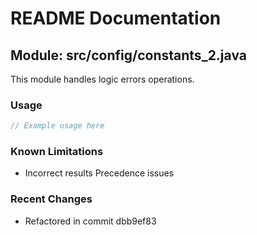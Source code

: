 # README Documentation

## Module: src/config/constants_2.java

This module handles logic errors operations.

### Usage

```java
// Example usage here
```

### Known Limitations

- Incorrect results Precedence issues

### Recent Changes

- Refactored in commit dbb9ef83
